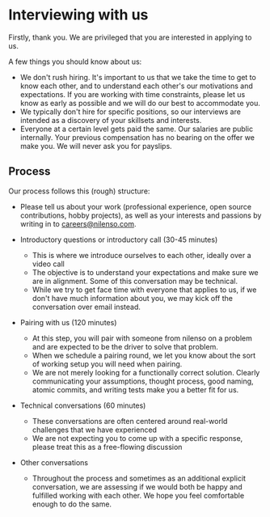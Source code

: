 # Interviewing with us

Firstly, thank you. We are privileged that you are interested in applying to us.

A few things you should know about us:&#x20;

* We don't rush hiring. It's important to us that we take the time to get to know each other, and to understand each other's our motivations and expectations. If you are working with time constraints, please let us know as early as possible and we will do our best to accommodate you.
* We typically don't hire for specific positions, so our interviews are intended as a discovery of your skillsets and interests.&#x20;
* Everyone at a certain level gets paid the same. Our salaries are public internally. Your previous compensation has no bearing on the offer we make you. We will never ask you for payslips.

## Process&#x20;

Our process follows this (rough) structure:

*   Please tell us about your work (professional experience, open source contributions, hobby projects), as well as your interests and passions by writing in to careers@nilenso.com.


*   Introductory questions or introductory call (30-45 minutes)

    * This is where we introduce ourselves to each other, ideally over a video call
    * The objective is to understand your expectations and make sure we are in alignment. Some of this conversation may be technical.
    * While we try to get face time with everyone that applies to us, if we don't have much information about you, we may kick off the conversation over email instead.


*   Pairing with us (120 minutes)

    * At this step, you will pair with someone from nilenso on a problem and are expected to be the driver to solve that problem.
    * When we schedule a pairing round, we let you know about the sort of working setup you will need when pairing.
    * We are not merely looking for a functionally correct solution. Clearly communicating your assumptions, thought process, good naming, atomic commits, and writing tests make you a better fit for us.


*   Technical conversations (60 minutes)

    * These conversations are often centered around real-world challenges that we have experienced
    * We are not expecting you to come up with a specific response, please treat this as a free-flowing discussion


* Other conversations
  * Throughout the process and sometimes as an additional explicit conversation, we are assessing if we would both be happy and fulfilled working with each other. We hope you feel comfortable enough to do the same.
